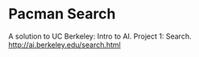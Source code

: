# Pacman Search
A solution to UC Berkeley: Intro to AI. Project 1: Search. http://ai.berkeley.edu/search.html
